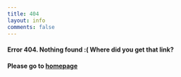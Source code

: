 ```yaml
---
title: 404
layout: info
comments: false
---
```


#### Error 404. Nothing found :( Where did you get that link?

#### Please go to [homepage](/)

